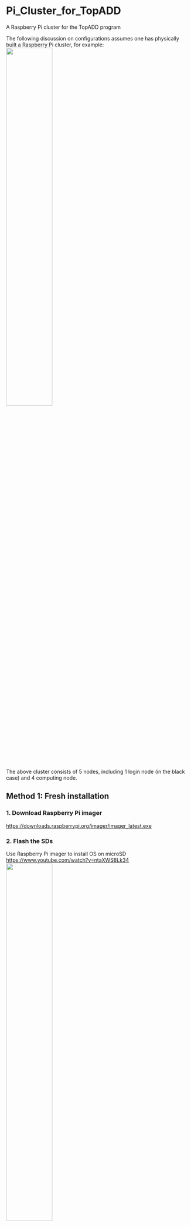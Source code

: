 # Pi_Cluster_for_TopADD
A Raspberry Pi cluster for the TopADD program

The following discussion on configurations assumes one has physically built a Raspberry Pi cluster, for example: <br>
<img src="https://user-images.githubusercontent.com/19493039/236486047-83bff4b4-61f6-40b2-8cef-3ce520924f31.png" width=50% height=50%>

The above cluster consists of 5 nodes, including 1 login node (in the black case) and 4 computing node.

## Method 1: Fresh installation

### 1. Download Raspberry Pi imager
https://downloads.raspberrypi.org/imager/imager_latest.exe <br>
   
### 2. Flash the SDs
Use Raspberry Pi imager to install OS on microSD <br>
https://www.youtube.com/watch?v=ntaXWS8Lk34 <br>
<img src="https://user-images.githubusercontent.com/19493039/236716118-559bbcb7-0bce-4ec0-99e0-819e191e2d1e.png" width=50% height=50%>

<img src="https://user-images.githubusercontent.com/19493039/236950684-e8c50b4f-6f36-4516-915d-f12aaea5950a.png" width=50% height=50%>


### 3. Insert the SD card and boot
Insert the microSD card/USB drive/external SSD drive to the Raspberry Pi. <br>
Connect internet cable, mouse and keyboard, monitor. <br>
Connect power supply and boot.

### 4. Setup the OS

#### 4.1 Change hostname and hosts
hostname
> sudo hostnamectl set-hostname rpi0

hosts
> sudo nano /etc/hosts

Type the following into the file:
```

```


#### 4.1 Internet connection
LAN
> sudo nano /etc/netplan/01-network-manager-all.yaml

Type the following into the file:
```
# This file is generated from information provided by the datasource.  Changes
# to it will not persist across an instance reboot.  To disable cloud-init's
# network configuration capabilities, write a file
# /etc/cloud/cloud.cfg.d/99-disable-network-config.cfg with the following:
# network: {config: disabled}
network:
    version: 2
    ethernets:
        eth0:
            dhcp4: no
            addresses: [192.168.137.161/24]
            nameservers:
                addresses: [127.0.0.53, 8.8.8.8]
            routes:
                - to: default
                - via: 192.168.137.1
            optional: true
```

WIFI
> sudo nano /etc/netplan/01-network-manager-all.yaml

Add the following into the file:
```
  wifis:
      wlan0:
          optional: true
          access-points:
              "My_wifi":
                  password: "12345678"
          dhcp4: true
```
Change "My_wifi" and password "12345678" according to a user's wifi. Pay attention to the indentation.

Then generate and apply the netplan settings：
> sudo netplan generate
> sudo netplan apply

Both LAN and Wifi should have been connected.

#### 4.2 Enable SSH
Install OpenSSH server program:
> sudo apt install openssh-server 

Check the status of the ssh server:
> sudo systemctl status ssh

Use the UFW (Uncomplicated FireWall) to allow SSH connections:
> sudo ufw allow ssh
> sudo ufw enable

Check the UFW status:
> sudo ufw status



#### 4.4 MPICH
> sudo apt install mpich

#### 4.3 PETSc
On the NAS directory from step 3.1, called "clusterfs", install the software PETSc. <br>
The official instruction: <br>
https://petsc.org/main/install/install/ <br>
The configuration I used: <br>
> ./configure PETSC_DIR=/clusterfs/opt/petsc-3.10.2 PETSC_ARCH=arch-linux-mpicc-release --COPTFLAGS='-O3' --CXXOPTFLAGS='-O3' --FOPTFLAGS='-O3' --with-hypre-dir=/clusterfs/opt/hypre-2.14.0 --with-debugging=0 --with-cc=mpicc --with-cxx=mpicxx --with-fc=mpif90  <br>

#### 4.3 (optional if install ubuntu desktop) Enable screen sharing
Connect a laptop to the switch <br>
<img src="https://user-images.githubusercontent.com/19493039/236723444-743861a7-bd64-4de4-8e89-32581a72d0b0.png" width=50% height=50%>
<img src="https://user-images.githubusercontent.com/19493039/236728172-8e493577-d68f-4e60-b645-2ea88bf02a1d.png" width=50% height=50%>


### 5. Clone multiple microSD
Use an open-source software called Clonezilla: https://clonezilla.org/
Tutorial can be found: https://clonezilla.org/fine-print-live-doc.php?path=clonezilla-live/doc/03_Disk_to_disk_clone
    
4. Mu
5. d
6. d


## Method 2: Restore from the provided image files
### 1. Download the provided image files
   https://drive.google.com/drive/folders/1AKukyrJqC8yL2S2H1plEN8ZqoN_B8zXJ?usp=share_link
   
### 2. Restore the provided image files on microSD cards
   Use an open-source software called Clonezilla: https://clonezilla.org/
   Tutorial can be found: https://clonezilla.org/fine-print-live-doc.php?path=clonezilla-live/doc/03_Disk_to_disk_clone

### 3. Insert the microSD cards into a Pi cluster

